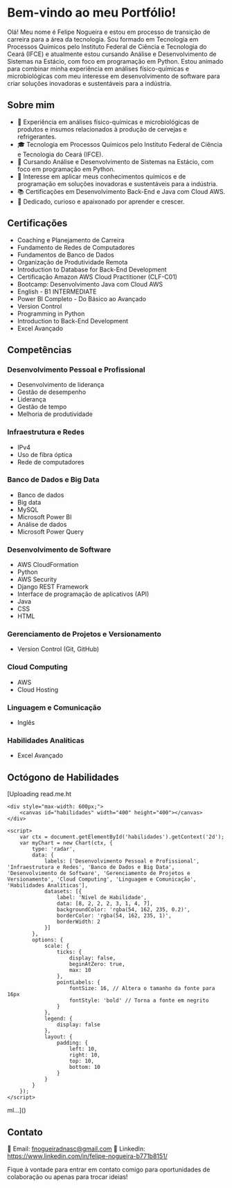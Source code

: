# Bem-vindo ao meu Portfólio!

Olá! Meu nome é Felipe Nogueira e estou em processo de transição de carreira para a área da tecnologia. Sou formado em Tecnologia em Processos Químicos pelo Instituto Federal de Ciência e Tecnologia do Ceará (IFCE) e atualmente estou cursando Análise e Desenvolvimento de Sistemas na Estácio, com foco em programação em Python. Estou animado para combinar minha experiência em análises físico-químicas e microbiológicas com meu interesse em desenvolvimento de software para criar soluções inovadoras e sustentáveis para a indústria.

## Sobre mim

- 💼 Experiência em análises físico-químicas e microbiológicas de produtos e insumos relacionados à produção de cervejas e refrigerantes.
- 🎓 Tecnologia em Processos Químicos pelo Instituto Federal de Ciência e Tecnologia do Ceará (IFCE).
- 🌱 Cursando Análise e Desenvolvimento de Sistemas na Estácio, com foco em programação em Python.
- 🚀 Interesse em aplicar meus conhecimentos químicos e de programação em soluções inovadoras e sustentáveis para a indústria.
- 📚 Certificações em Desenvolvimento Back-End e Java com Cloud AWS.
- 🌟 Dedicado, curioso e apaixonado por aprender e crescer.

## Certificações

- Coaching e Planejamento de Carreira
- Fundamento de Redes de Computadores
- Fundamentos de Banco de Dados
- Organização de Produtividade Remota
- Introduction to Database for Back-End Development
- Certificação Amazon AWS Cloud Practitioner (CLF-C01)
- Bootcamp: Desenvolvimento Java com Cloud AWS
- English - B1 INTERMEDIATE
- Power BI Completo - Do Básico ao Avançado
- Version Control
- Programming in Python
- Introduction to Back-End Development 
- Excel Avançado

## Competências

### Desenvolvimento Pessoal e Profissional
- Desenvolvimento de liderança
- Gestão de desempenho
- Liderança
- Gestão de tempo
- Melhoria de produtividade

### Infraestrutura e Redes
- IPv4
- Uso de fibra óptica
- Rede de computadores

### Banco de Dados e Big Data
- Banco de dados
- Big data
- MySQL
- Microsoft Power BI
- Análise de dados
- Microsoft Power Query

### Desenvolvimento de Software
- AWS CloudFormation
- Python
- AWS Security
- Django REST Framework
- Interface de programação de aplicativos (API)
- Java
- CSS
- HTML

### Gerenciamento de Projetos e Versionamento
- Version Control (Git, GitHub)

### Cloud Computing
- AWS
- Cloud Hosting

### Linguagem e Comunicação
- Inglês

### Habilidades Analíticas
- Excel Avançado

## Octógono de Habilidades

[Uploading read.me.ht<!DOCTYPE html>
<html lang="en">

<head>
    <meta charset="UTF-8">
    <meta name="viewport" content="width=device-width, initial-scale=1.0">
    <title>Portfolio</title>
    <script src="https://cdn.jsdelivr.net/npm/chart.js"></script>
</head>

<body>
    

    <div style="max-width: 600px;">
        <canvas id="habilidades" width="400" height="400"></canvas>
    </div>

    <script>
        var ctx = document.getElementById('habilidades').getContext('2d');
        var myChart = new Chart(ctx, {
            type: 'radar',
            data: {
                labels: ['Desenvolvimento Pessoal e Profissional', 'Infraestrutura e Redes', 'Banco de Dados e Big Data', 'Desenvolvimento de Software', 'Gerenciamento de Projetos e Versionamento', 'Cloud Computing', 'Linguagem e Comunicação', 'Habilidades Analíticas'],
                datasets: [{
                    label: 'Nível de Habilidade',
                    data: [8, 2, 2, 2, 3, 1, 4, 7],
                    backgroundColor: 'rgba(54, 162, 235, 0.2)',
                    borderColor: 'rgba(54, 162, 235, 1)',
                    borderWidth: 2
                }]
            },
            options: {
                scale: {
                    ticks: {
                        display: false,
                        beginAtZero: true,
                        max: 10
                    },
                    pointLabels: {
                        fontSize: 16, // Altera o tamanho da fonte para 16px
                        fontStyle: 'bold' // Torna a fonte em negrito
                    }
                },
                legend: {
                    display: false
                },
                layout: {
                    padding: {
                        left: 10,
                        right: 10,
                        top: 10,
                        bottom: 10
                    }
                }
            }
        });
    </script>
</body>

</html>
ml…]()

## Contato

📧 Email: fnogueiradnasc@gmail.com
🔗 LinkedIn: https://www.linkedin.com/in/felipe-nogueira-b771b8151/

Fique à vontade para entrar em contato comigo para oportunidades de colaboração ou apenas para trocar ideias!

